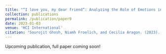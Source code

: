```yaml
---
title: "“I love you, my dear friend”: Analyzing the Role of Emotions in the Building of Friendships in Online Fanfiction Communities"
collection: publications
permalink: /publication/paper9
date: 2023-01-03
venue: 'HCI International'
citation: 'Sourojit Ghosh, Niamh Froelich, and Cecilia Aragon. (2023). “I love you, my dear friend”: Analyzing the Role of Emotions in the Building of Friendships in Online Fanfiction Communities. In Proceedings of the 15th International Conference on Social Computing and Social Media in the context of the 25th International Conference on Human-Computer Interaction (HCI International 2023).'
---
```

Upcoming publication, full paper coming soon!
